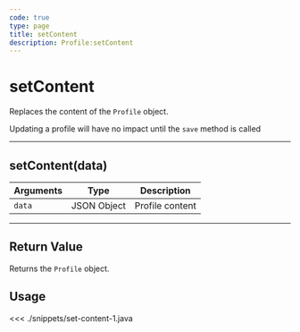 ```yaml
---
code: true
type: page
title: setContent
description: Profile:setContent
---
```


# setContent

Replaces the content of the `Profile` object.

<div class="alert alert-info">
Updating a profile will have no impact until the <code>save</code> method is called
</div>

---

## setContent(data)

| Arguments | Type        | Description     |
| --------- | ----------- | --------------- |
| `data`    | JSON Object | Profile content |

---

## Return Value

Returns the `Profile` object.

## Usage

<<< ./snippets/set-content-1.java
